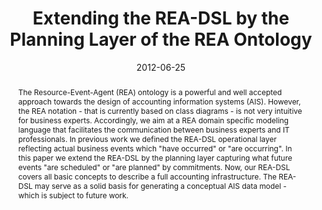 ---
abstract: The Resource-Event-Agent (REA) ontology is a powerful and well accepted
  approach towards the design of accounting information systems (AIS). However, the
  REA notation - that is currently based on class diagrams - is not very intuitive
  for business experts. Accordingly, we aim at a REA domain specific modeling language
  that facilitates the communication between business experts and IT professionals.
  In previous work we defined the REA-DSL operational layer reflecting actual business
  events which "have occurred" or "are occurring". In this paper we extend the REA-DSL
  by the planning layer capturing what future events "are scheduled" or "are planned"
  by commitments. Now, our REA-DSL covers all basic concepts to describe a full accounting
  infrastructure. The REA-DSL may serve as a solid basis for generating a conceptual
  AIS data model - which is subject to future work.
authors:
- Dieter Mayrhofer
- Christian Huemer
date: '2012-06-25'
featured: false
links:
- name: Publik
  url: https://publik.tuwien.ac.at/showentry.php?ID=207823&lang=2
publication: 'Talk: 7th International Workshop on Business/IT Alignment and Interoperability
  (BUSITAL 2012) held in conjunction with the 24th International Conference on Advanced
  Information Systems Engineering (CAiSE 2012), Gda&#324;sk, Poland; 06-25-2012; in:
  "Proceedings of the 7th International Workshop on Business/IT Alignment and Interoperability
  (BUSITAL 2012) held in conjunction with the 24th International Conference on Advanced
  Information Systems Engineering (CAiSE 2012)", Springer, (2012), 543 - 554'
publication_types:
- '1'
publishDate: '2012-06-25'
title: Extending the REA-DSL by the Planning Layer of the REA Ontology
url_pdf: http://publik.tuwien.ac.at/files/PubDat_207823.pdf
---